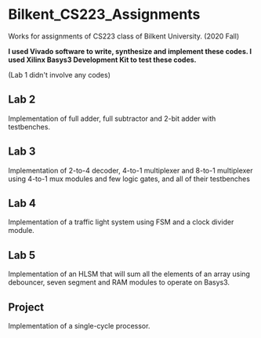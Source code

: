 # Bilkent_CS223_Assignments
Works for assignments of CS223 class of Bilkent University. (2020 Fall)

**I used Vivado software to write, synthesize and implement these codes. I used Xilinx Basys3 Development Kit to test these codes.**

(Lab 1 didn't involve any codes)

## Lab 2
Implementation of full adder, full subtractor and 2-bit adder with testbenches.

## Lab 3
Implementation of 2-to-4 decoder, 4-to-1 multiplexer and 8-to-1 multiplexer using 4-to-1 mux modules and few logic gates, and all of their testbenches

## Lab 4
Implementation of a traffic light system using FSM and a clock divider module.

## Lab 5
Implementation of an HLSM that will sum all the elements of an array using debouncer, seven segment and RAM modules to operate on Basys3.

## Project
Implementation of a single-cycle processor.
